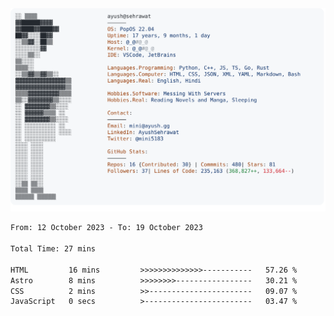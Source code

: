 <a href="https://github.com/AyushSehrawat/AyushSehrawat">
  <picture>
    <source media="(prefers-color-scheme: dark)" srcset="https://raw.githubusercontent.com/AyushSehrawat/AyushSehrawat/main/dark_mode.svg">
    <img alt="Andrew Grant's GitHub Profile README" src="https://raw.githubusercontent.com/AyushSehrawat/AyushSehrawat/main/light_mode.svg">
  </picture>
</a>

<!--START_SECTION:waka-->

```txt
From: 12 October 2023 - To: 19 October 2023

Total Time: 27 mins

HTML         16 mins         >>>>>>>>>>>>>>-----------   57.26 %
Astro        8 mins          >>>>>>>>-----------------   30.21 %
CSS          2 mins          >>-----------------------   09.07 %
JavaScript   0 secs          >------------------------   03.47 %
```

<!--END_SECTION:waka-->
